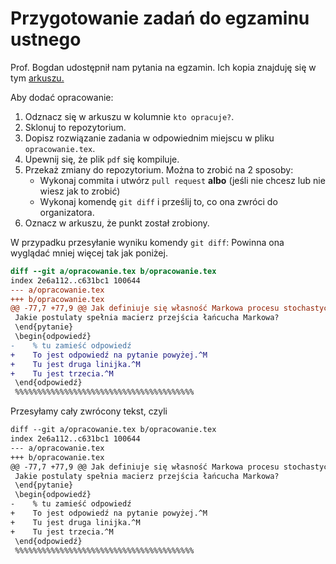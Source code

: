# Przygotowanie zadań do egzaminu ustnego

Prof. Bogdan udostępnił nam pytania na egzamin.
Ich kopia znajduję się w tym [arkuszu.](https://docs.google.com/spreadsheets/d/1F0lyvLjYyfNODudUN2nthQ9vvAZUmfRzZxIS6NAlk0s/edit#gid=0)

Aby dodać opracowanie:
1. Odznacz się w arkuszu w kolumnie `kto opracuje?`.
1. Sklonuj to repozytorium.
1. Dopisz rozwiązanie zadania w odpowiednim miejscu w pliku `opracowanie.tex`.
1. Upewnij się, że plik `pdf` się kompiluje.
1. Przekaż zmiany do repozytorium. Można to zrobić na 2 sposoby:
    - Wykonaj commita i utwórz `pull request` **albo** (jeśli nie chcesz lub nie wiesz jak to zrobić)
    - Wykonaj komendę `git diff` i prześlij to, co ona zwróci do organizatora.
1. Oznacz w arkuszu, że punkt został zrobiony.


W przypadku przesyłanie wyniku komendy `git diff`:
Powinna ona wyglądać mniej więcej tak jak poniżej.
``` diff
diff --git a/opracowanie.tex b/opracowanie.tex
index 2e6a112..c631bc1 100644
--- a/opracowanie.tex
+++ b/opracowanie.tex
@@ -77,7 +77,9 @@ Jak definiuje się własność Markowa procesu stochastycznego?
 Jakie postulaty spełnia macierz przejścia łańcucha Markowa?
 \end{pytanie}
 \begin{odpowiedź}
-    % tu zamieść odpowiedź
+    To jest odpowiedź na pytanie powyżej.^M
+    Tu jest druga linijka.^M
+    Tu jest trzecia.^M
 \end{odpowiedź}
 %%%%%%%%%%%%%%%%%%%%%%%%%%%%%%%%%%%%%%%%

```

Przesyłamy cały zwrócony tekst, czyli
``` txt
diff --git a/opracowanie.tex b/opracowanie.tex
index 2e6a112..c631bc1 100644
--- a/opracowanie.tex
+++ b/opracowanie.tex
@@ -77,7 +77,9 @@ Jak definiuje się własność Markowa procesu stochastycznego?
 Jakie postulaty spełnia macierz przejścia łańcucha Markowa?
 \end{pytanie}
 \begin{odpowiedź}
-    % tu zamieść odpowiedź
+    To jest odpowiedź na pytanie powyżej.^M
+    Tu jest druga linijka.^M
+    Tu jest trzecia.^M
 \end{odpowiedź}
 %%%%%%%%%%%%%%%%%%%%%%%%%%%%%%%%%%%%%%%%

```
